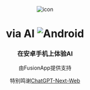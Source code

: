 <div align="center">

  ![icon](https://github.com/zhanshenxiaomao/via-AI/assets/146637870/ad33e7af-698e-4832-94aa-ae429670b1a5)

# via AI ![Android](https://img.shields.io/badge/Android-3DDC84?style=for-the-badge&logo=android&logoColor=white)

### 在安卓手机上体验AI 
由FusionApp提供支持

特别鸣谢[ChatGPT-Next-Web](https://github.com/ChatGPTNextWeb/ChatGPT-Next-Web)

